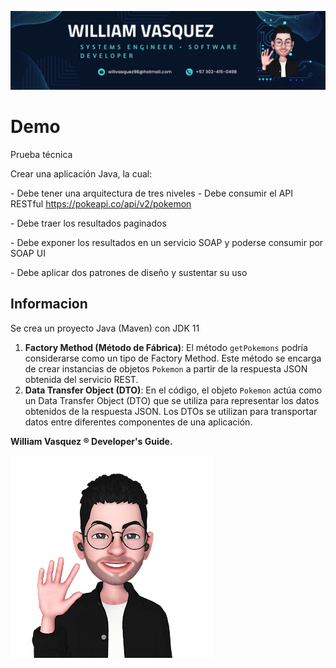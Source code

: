 ![alt](./resources/images/banner.png)

# Demo 



Prueba técnica

Crear una aplicación Java, la cual:

\- Debe tener una arquitectura de tres niveles - Debe consumir el API RESTful https://pokeapi.co/api/v2/pokemon

\- Debe traer los resultados paginados

\- Debe exponer los resultados en un servicio SOAP y poderse consumir por SOAP UI

\- Debe aplicar dos patrones de diseño y sustentar su uso



## Informacion

Se crea un proyecto Java (Maven) con JDK 11



1. **Factory Method (Método de Fábrica)**: El método `getPokemons` podría considerarse como un tipo de Factory Method. Este método se encarga de crear instancias de objetos `Pokemon` a partir de la respuesta JSON obtenida del servicio REST.
2. **Data Transfer Object (DTO)**: En el código, el objeto `Pokemon` actúa como un Data Transfer Object (DTO) que se utiliza para representar los datos obtenidos de la respuesta JSON. Los DTOs se utilizan para transportar datos entre diferentes componentes de una aplicación.





__William Vasquez ® Developer's Guide.__

![footer](./resources/images/final.png)